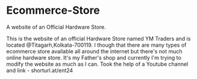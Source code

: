 # Ecommerce-Store
A website of an Official Hardware Store.

This is the website of an official Hardware Store named YM Traders and is located @Titagarh,Kolkata-700119. I though that there are many types of ecommerce store available all around the internet but there's not much online hardware store. It's my Father's shop and currently I'm trying to modify the website as much as I can. Took the help of a Youtube channel and link - shorturl.at/ent24
